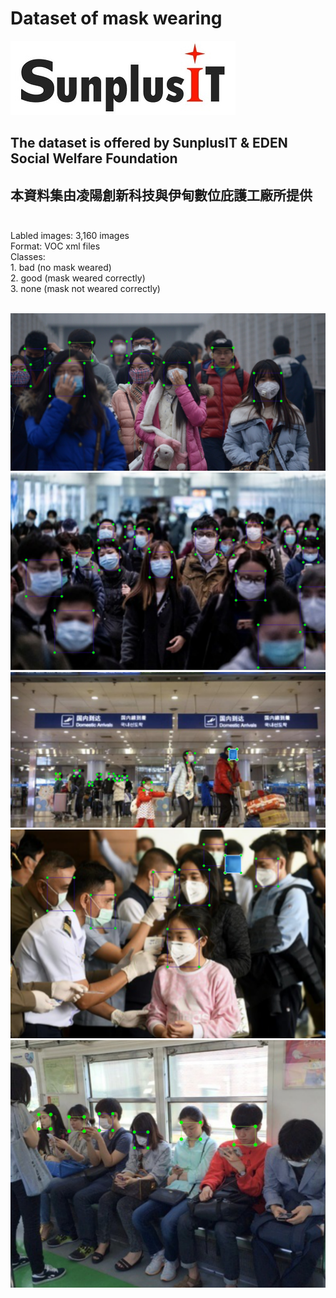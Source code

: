 # Dataset of mask wearing<br/>
![image](https://github.com/ch-tseng/SunplusIT_Mask_Dataset/raw/main/sunplusit_thin.jpg)
## The dataset is offered by SunplusIT & EDEN Social Welfare Foundation<br/>
## 本資料集由凌陽創新科技與伊甸數位庇護工廠所提供<br/><br/>
Labled images: 3,160 images<br/>
Format: VOC xml files<br/>
Classes: <br/>
    1. bad (no mask weared)<br/>
    2. good (mask weared correctly)<br/>
    3. none (mask not weared correctly)<br/><br/>
    
![image](https://github.com/ch-tseng/SunplusIT_Mask_Dataset/raw/main/c.PNG)
![image](https://github.com/ch-tseng/SunplusIT_Mask_Dataset/raw/main/d.PNG)
![image](https://github.com/ch-tseng/SunplusIT_Mask_Dataset/raw/main/a.PNG)
![image](https://github.com/ch-tseng/SunplusIT_Mask_Dataset/raw/main/b.PNG)
![image](https://github.com/ch-tseng/SunplusIT_Mask_Dataset/raw/main/e.PNG)

